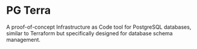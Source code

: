 # PG Terra

A proof-of-concept Infrastructure as Code tool for PostgreSQL databases, similar to Terraform but specifically designed for database schema management.
